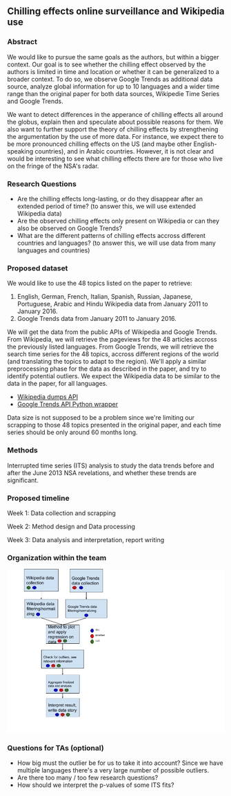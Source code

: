 ## Chilling effects online surveillance and Wikipedia use
### Abstract
We would like to pursue the same goals as the authors, but within a bigger context.
Our goal is to see whether the chilling effect observed by the authors is limited in time and location or whether it can be generalized to a broader context. To do so, we observe Google Trends as additional data source, analyze global information for up to 10 languages and a wider time range than the original paper for both data sources, Wikipedie Time Series and Google Trends.

We want to detect differences in the apperance of chilling effects all around the globus, explain then and speculate about possible reasons for them. We also want to further support the theory of chilling effects by strengthening the argumentation by the use of more data.
For instance, we expect there to be more pronounced chilling effects on the US (and maybe other English-speaking countries), and in Arabic countries.
However, it is not clear and would be interesting to see what chilling effects there are for those who live on the fringe of the NSA's radar. 

### Research Questions
- Are the chilling effects long-lasting, or do they disappear after an extended period of time? (to answer this, we will use extended Wikipedia data)
- Are the observed chilling effects only present on Wikipedia or can they also be observed on Google Trends?
- What are the different patterns of chilling effects accross different countries and languages? (to answer this, we will use data from many languages and countries)

### Proposed dataset
We would like to use the 48 topics listed on the paper to retrieve:
1. English, German, French, Italian, Spanish, Russian, Japanese, Portuguese, Arabic and Hindu Wikipedia data from January 2011 to January 2016.
2. Google Trends data from January 2011 to January 2016.

We will get the data from the public APIs of Wikipedia and Google Trends.
From Wikipedia, we will retrieve the pageviews for the 48 articles accross the previously listed languages.
From Google Trends, we will retrieve the search time series for the 48 topics, accross different regions of the world (and translating the topics to adapt to the region).
We'll apply a similar preprocessing phase for the data as described in the paper, and try to identify potential outliers.
We expect the Wikipedia data to be similar to the data in the paper, for all languages.

* [Wikipedia dumps API](https://dumps.wikimedia.org/other/analytics/)  
* [Google Trends API Python wrapper](https://pypi.org/project/pytrends/)

Data size is not supposed to be a problem since we're limiting our scrapping to those 48 topics presented in the original paper, and each time series should be only around 60 months long.

### Methods

Interrupted time series (ITS) analysis to study the data trends before and after the June 2013 NSA revelations, and whether these trends are significant.

### Proposed timeline

Week 1: Data collection and scrapping

Week 2: Method design and Data processing

Week 3: Data analysis and interpretation, report writing

### Organization within the team
![TaskOrganization](./TaskOrganization.png)

### Questions for TAs (optional)

* How big must the outlier be for us to take it into account? Since we have multiple languages there's a very large number of possible outliers.
* Are there too many / too few research questions?
* How should we interpret the p-values of some ITS fits?
